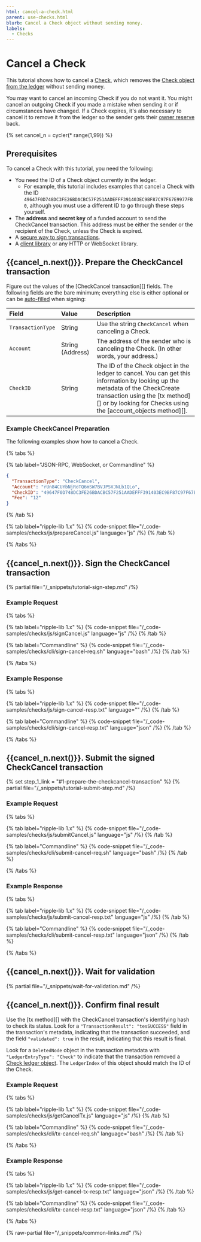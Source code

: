 ```yaml
---
html: cancel-a-check.html
parent: use-checks.html
blurb: Cancel a Check object without sending money.
labels:
  - Checks
---
```

# Cancel a Check

This tutorial shows how to cancel a [Check](../../../concepts/payment-types/checks.md), which removes the [Check object from the ledger](../../../references/protocol/ledger-data/ledger-entry-types/check.md) without sending money.

You may want to cancel an incoming Check if you do not want it. You might cancel an outgoing Check if you made a mistake when sending it or if circumstances have changed. If a Check expires, it's also necessary to cancel it to remove it from the ledger so the sender gets their [owner reserve](../../../concepts/accounts/reserves.md#owner-reserves) back.

{% set cancel_n = cycler(* range(1,99)) %}

## Prerequisites

To cancel a Check with this tutorial, you need the following:

- You need the ID of a Check object currently in the ledger.
    - For example, this tutorial includes examples that cancel a Check with the ID `49647F0D748DC3FE26BDACBC57F251AADEFFF391403EC9BF87C97F67E9977FB0`, although you must use a different ID to go through these steps yourself.
- The **address** and **secret key** of a funded account to send the CheckCancel transaction. This address must be either the sender or the recipient of the Check, unless the Check is expired.
- A [secure way to sign transactions](../../../concepts/transactions/secure-signing.md).
- A [client library](../../../references/client-libraries.md) or any HTTP or WebSocket library.


## {{cancel_n.next()}}. Prepare the CheckCancel transaction

Figure out the values of the [CheckCancel transaction][] fields. The following fields are the bare minimum; everything else is either optional or can be [auto-filled](../../../references/protocol/transactions/common-fields.md#auto-fillable-fields) when signing:

| Field             | Value            | Description                           |
|:------------------|:-----------------|:--------------------------------------|
| `TransactionType` | String           | Use the string `CheckCancel` when canceling a Check. |
| `Account`         | String (Address) | The address of the sender who is canceling the Check. (In other words, your address.) |
| `CheckID`         | String           | The ID of the Check object in the ledger to cancel. You can get this information by looking up the metadata of the CheckCreate transaction using the [tx method][] or by looking for Checks using the [account_objects method][]. |

### Example CheckCancel Preparation

The following examples show how to cancel a Check.

{% tabs %}

{% tab label="JSON-RPC, WebSocket, or Commandline" %}
```json
{
  "TransactionType": "CheckCancel",
  "Account": "rUn84CUYbNjRoTQ6mSW7BVJPSVJNLb1QLo",
  "CheckID": "49647F0D748DC3FE26BDACBC57F251AADEFFF391403EC9BF87C97F67E9977FB0",
  "Fee": "12"
}
```
{% /tab %}

{% tab label="ripple-lib 1.x" %}
{% code-snippet file="/_code-samples/checks/js/prepareCancel.js" language="js" /%}
{% /tab %}

{% /tabs %}

## {{cancel_n.next()}}. Sign the CheckCancel transaction

{% partial file="/_snippets/tutorial-sign-step.md" /%} 

### Example Request

{% tabs %}

{% tab label="ripple-lib 1.x" %}
{% code-snippet file="/_code-samples/checks/js/signCancel.js" language="js" /%}
{% /tab %}

{% tab label="Commandline" %}
{% code-snippet file="/_code-samples/checks/cli/sign-cancel-req.sh" language="bash" /%}
{% /tab %}

{% /tabs %}


### Example Response

{% tabs %}

{% tab label="ripple-lib 1.x" %}
{% code-snippet file="/_code-samples/checks/js/sign-cancel-resp.txt" language="" /%}
{% /tab %}

{% tab label="Commandline" %}
{% code-snippet file="/_code-samples/checks/cli/sign-cancel-resp.txt" language="json" /%}
{% /tab %}

{% /tabs %}


## {{cancel_n.next()}}. Submit the signed CheckCancel transaction

{% set step_1_link = "#1-prepare-the-checkcancel-transaction" %}
{% partial file="/_snippets/tutorial-submit-step.md" /%} 

### Example Request

{% tabs %}

{% tab label="ripple-lib 1.x" %}
{% code-snippet file="/_code-samples/checks/js/submitCancel.js" language="js" /%}
{% /tab %}

{% tab label="Commandline" %}
{% code-snippet file="/_code-samples/checks/cli/submit-cancel-req.sh" language="bash" /%}
{% /tab %}

{% /tabs %}


### Example Response

{% tabs %}

{% tab label="ripple-lib 1.x" %}
{% code-snippet file="/_code-samples/checks/js/submit-cancel-resp.txt" language="js" /%}
{% /tab %}

{% tab label="Commandline" %}
{% code-snippet file="/_code-samples/checks/cli/submit-cancel-resp.txt" language="json" /%}
{% /tab %}

{% /tabs %}

## {{cancel_n.next()}}. Wait for validation

{% partial file="/_snippets/wait-for-validation.md" /%} 

## {{cancel_n.next()}}. Confirm final result

Use the [tx method][] with the CheckCancel transaction's identifying hash to check its status. Look for a `"TransactionResult": "tesSUCCESS"` field in the transaction's metadata, indicating that the transaction succeeded, and the field `"validated": true` in the result, indicating that this result is final.

Look for a `DeletedNode` object in the transaction metadata with `"LedgerEntryType": "Check"` to indicate that the transaction removed a [Check ledger object](../../../references/protocol/ledger-data/ledger-entry-types/check.md). The `LedgerIndex` of this object should match the ID of the Check.

### Example Request

{% tabs %}

{% tab label="ripple-lib 1.x" %}
{% code-snippet file="/_code-samples/checks/js/getCancelTx.js" language="js" /%}
{% /tab %}

{% tab label="Commandline" %}
{% code-snippet file="/_code-samples/checks/cli/tx-cancel-req.sh" language="bash" /%}
{% /tab %}

{% /tabs %}


### Example Response

{% tabs %}

{% tab label="ripple-lib 1.x" %}
{% code-snippet file="/_code-samples/checks/js/get-cancel-tx-resp.txt" language="json" /%}
{% /tab %}

{% tab label="Commandline" %}
{% code-snippet file="/_code-samples/checks/cli/tx-cancel-resp.txt" language="json" /%}
{% /tab %}

{% /tabs %}

{% raw-partial file="/_snippets/common-links.md" /%}
